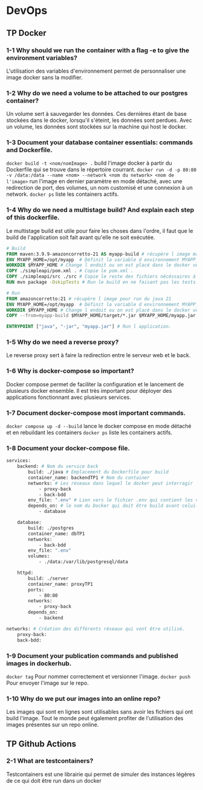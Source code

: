 # DevOps

## TP Docker

### 1-1 Why should we run the container with a flag -e to give the environment variables?

L'utilisation des variables d'environnement permet de personnaliser une image docker sans la modifier.

### 1-2 Why do we need a volume to be attached to our postgres container?

Un volume sert à sauvegarder les données. Ces dernières étant de base stockées dans le docker, lorsqu'il s'éteint, les données sont perdues.
Avec un volume, les données sont stockées sur la machine qui host le docker.

### 1-3 Document your database container essentials: commands and Dockerfile.

`docker build -t <nom/nomImage> .` build l'image docker à partir du Dockerfile qui se trouve dans le répertoire courrant.
`docker run -d -p 80:80 -v /data:/data --name <nom> --network <nom du network> <nom de l'image>` run l'image en dernier paramètre en mode détaché, avec une redirection de port, des volumes, un nom customisé et une connexion à un network.
`docker ps` liste les containers actifs.

### 1-4 Why do we need a multistage build? And explain each step of this dockerfile.

Le multistage build est utile pour faire les choses dans l'ordre, il faut que le build de l'application soit fait avant qu'elle ne soit exécutée.

```Dockerfile
# Build
FROM maven:3.9.9-amazoncorretto-21 AS myapp-build # récupère l image maven avec sa version spécifiée
ENV MYAPP_HOME=/opt/myapp  # Définit la variable d environnement MYAPP_HOME.
WORKDIR $MYAPP_HOME # Change l endoit ou on est placé dans le docker vers le chemis définit dans la variable.
COPY ./simpleapi/pom.xml . # Copie le pom.xml .
COPY ./simpleapi/src ./src # Copie le reste des fichiers nécéssaires à la compilation.
RUN mvn package -DskipTests # Run le build en ne faisant pas les tests.

# Run
FROM amazoncorretto:21 # récupère l image pour run du java 21
ENV MYAPP_HOME=/opt/myapp  # Définit la variable d environnement MYAPP_HOME.
WORKDIR $MYAPP_HOME # Change l endoit ou on est placé dans le docker vers le chemis définit dans la variable.
COPY --from=myapp-build $MYAPP_HOME/target/*.jar $MYAPP_HOME/myapp.jar # Copie le jar depuis le docker précédent vers celui-ci

ENTRYPOINT ["java", "-jar", "myapp.jar"] # Run l application.
```

### 1-5 Why do we need a reverse proxy?

Le reverse proxy sert à faire la redirection entre le serveur web et le back.

### 1-6 Why is docker-compose so important?

Docker compose permet de faciliter la configuration et le lancement de plusieurs docker ensemble.
Il est très important pour déployer des applications fonctionnant avec plusieurs services.

### 1-7 Document docker-compose most important commands.

`docker compose up -d --build` lance le docker compose en mode détaché et en rebuildant les containers
`docker ps` liste les containers actifs.

### 1-8 Document your docker-compose file.

```Dockerfile
services:
    backend: # Nom du service back
        build: ./java # Emplacement du Dockerfile pour build
        container_name: backendTP1 # Nom du container
        networks: # Les réseaux dans lequel le docker peut interragir
            - proxy-back
            - back-bdd
        env_file: ".env" # Lien vers le fichier .env qui contient les variables d'environement
        depends_on: # le nom du Docker qui doit être build avant celui-ci
            - database

    database:
        build: ./postgres
        container_name: dbTP1
        networks:
            - back-bdd
        env_file: ".env"
        volumes:
            - ./data:/var/lib/postgresql/data

    httpd: 
        build: ./server
        container_name: proxyTP1
        ports:
            - 80:80
        networks:
            - proxy-back
        depends_on:
            - backend

networks: # Création des différents réseaux qui vont être utilisé.
    proxy-back:
    back-bdd:


```
### 1-9 Document your publication commands and published images in dockerhub.

`docker tag` Pour nommer correctement et versionner l'image.
`docker push` Pour envoyer l'image sur le repo.

### 1-10 Why do we put our images into an online repo?

Les images qui sont en lignes sont utilisables sans avoir les fichiers qui ont build l'image.
Tout le monde peut également profiter de l'utilisation des images présentes sur un repo online.

## TP Github Actions

### 2-1 What are testcontainers?

Testcontainers est une librairie qui permet de simuler des instances légères de ce qui doit être run dans un docker

